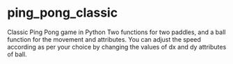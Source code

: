 # ping_pong_classic
Classic Ping Pong game in Python 
Two functions for two paddles, and a ball function for the movement and attributes. 
You can adjust the speed according as per your choice by changing the values of dx and dy attributes of ball.
